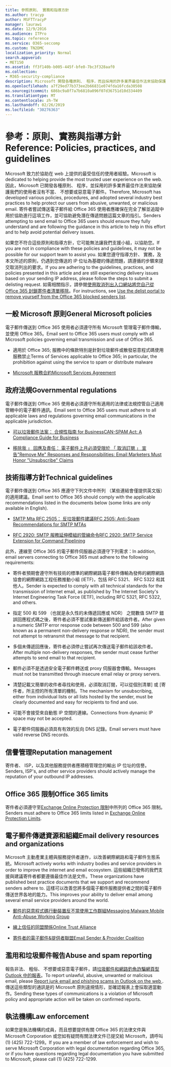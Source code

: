 ```yaml
---
title: 參照原則、 實務和指導方針
ms.author: tracyp
author: MSFTTracyP
manager: laurawi
ms.date: 12/9/2016
ms.audience: ITPro
ms.topic: reference
ms.service: O365-seccomp
ms.custom: TN2DMC
localization_priority: Normal
search.appverid:
- MET150
ms.assetid: ff3f140b-b005-445f-bfe0-7bc3f328aaf0
ms.collection:
- M365-security-compliance
description: Microsoft 開發各種原則、 程序，而且採用的許多業界最佳作法來協助保護我們的使用者沒有不當、 不想要或惡意電子郵件。
ms.openlocfilehash: a7f29ed77b373ee2b66831e074fda16fcda30508
ms.sourcegitcommit: 686bc9a8f7a7b6810a096f07d36751d10d334409
ms.translationtype: MT
ms.contentlocale: zh-TW
ms.lasthandoff: 02/26/2019
ms.locfileid: "30276363"
---
```

# <a name="reference-policies-practices-and-guidelines"></a><span data-ttu-id="8b2b8-103">參考：原則、實務與指導方針</span><span class="sxs-lookup"><span data-stu-id="8b2b8-103">Reference: Policies, practices, and guidelines</span></span>
  
<span data-ttu-id="8b2b8-104">Microsoft 致力於協助在 web 上提供的最受信任的使用者經驗。</span><span class="sxs-lookup"><span data-stu-id="8b2b8-104">Microsoft is dedicated to helping provide the most trusted user experience on the web.</span></span> <span data-ttu-id="8b2b8-105">因此，Microsoft 已開發各種原則、 程序，並採用的許多業界最佳作法來協助保護我們的使用者沒有不當、 不想要或惡意電子郵件。</span><span class="sxs-lookup"><span data-stu-id="8b2b8-105">Therefore, Microsoft has developed various policies, procedures, and adopted several industry best practices to help protect our users from abusive, unwanted, or malicious email.</span></span> <span data-ttu-id="8b2b8-106">寄件者嘗試傳送電子郵件給 Office 365 使用者應確保在完全了解並追蹤中用於協助進行這項工作，並可協助避免潛在傳遞問題這篇文章的指引。</span><span class="sxs-lookup"><span data-stu-id="8b2b8-106">Senders attempting to send email to Office 365 users should ensure they fully understand and are following the guidance in this article to help in this effort and to help avoid potential delivery issues.</span></span>
  
<span data-ttu-id="8b2b8-107">如果您不符合這些原則和指導方針，它可能無法讓我們支援小組，以協助您。</span><span class="sxs-lookup"><span data-stu-id="8b2b8-107">If you are not in compliance with these policies and guidelines, it may not be possible for our support team to assist you.</span></span> <span data-ttu-id="8b2b8-108">如果您遵守指導方針、 實務，及本文所述的原則，仍遇到您傳送的 IP 位址為基礎的傳遞問題，請遵循的步驟來提交取消列出的要求。</span><span class="sxs-lookup"><span data-stu-id="8b2b8-108">If you are adhering to the guidelines, practices, and policies presented in this article and are still experiencing delivery issues based on your sending IP address, please follow the steps to submit a delisting request.</span></span> <span data-ttu-id="8b2b8-109">如需相關指示，請參閱[使用取消列出入口網站將您自己從 Office 365 封鎖寄件者清單移除](use-the-delist-portal-to-remove-yourself-from-the-office-365-blocked-senders-lis.md)。</span><span class="sxs-lookup"><span data-stu-id="8b2b8-109">For instructions, see [Use the delist portal to remove yourself from the Office 365 blocked senders list](use-the-delist-portal-to-remove-yourself-from-the-office-365-blocked-senders-lis.md).</span></span>
  
## <a name="general-microsoft-policies"></a><span data-ttu-id="8b2b8-110">一般 Microsoft 原則</span><span class="sxs-lookup"><span data-stu-id="8b2b8-110">General Microsoft policies</span></span>
<span data-ttu-id="8b2b8-111"><a name="GenMsftPolicies"> </a></span><span class="sxs-lookup"><span data-stu-id="8b2b8-111"></span></span>

<span data-ttu-id="8b2b8-112">電子郵件傳送到 Office 365 使用者必須遵守所有 Microsoft 管理電子郵件傳輸，並使用 Office 365。</span><span class="sxs-lookup"><span data-stu-id="8b2b8-112">Email sent to Office 365 users must comply with all Microsoft policies governing email transmission and use of Office 365.</span></span>
  
- <span data-ttu-id="8b2b8-113">適用於 Office 365; 服務中的條款特別是針對垃圾郵件或散發惡意程式碼使用服務禁止</span><span class="sxs-lookup"><span data-stu-id="8b2b8-113">Terms of Services applicable to Office 365; in particular, the prohibition against using the service to spam or distribute malware</span></span>
    
- [<span data-ttu-id="8b2b8-114">Microsoft 服務合約</span><span class="sxs-lookup"><span data-stu-id="8b2b8-114">Microsoft Services Agreement</span></span>](https://www.microsoft.com/servicesagreement/)
    
## <a name="governmental-regulations"></a><span data-ttu-id="8b2b8-115">政府法規</span><span class="sxs-lookup"><span data-stu-id="8b2b8-115">Governmental regulations</span></span>
<span data-ttu-id="8b2b8-116"><a name="GovtRegulations"> </a></span><span class="sxs-lookup"><span data-stu-id="8b2b8-116"></span></span>

<span data-ttu-id="8b2b8-117">電子郵件傳送到 Office 365 使用者必須遵守所有適用的法律或法規控管自己適用管轄中的電子郵件通訊。</span><span class="sxs-lookup"><span data-stu-id="8b2b8-117">Email sent to Office 365 users must adhere to all applicable laws and regulations governing email communications in the applicable jurisdiction.</span></span>
  
- [<span data-ttu-id="8b2b8-118">可以垃圾郵件法案： 合規性指南 for Business</span><span class="sxs-lookup"><span data-stu-id="8b2b8-118">CAN-SPAM Act: A Compliance Guide for Business</span></span>](https://www.ftc.gov/tips-advice/business-center/guidance/can-spam-act-compliance-guide-business)
    
- [<span data-ttu-id="8b2b8-119"> 移除我 」 回應及責任： 電子郵件上月必須受限於 「 取消訂閱 」 宣告</span><span class="sxs-lookup"><span data-stu-id="8b2b8-119">"Remove Me" Responses and Responsibilities: Email Marketers Must Honor "Unsubscribe" Claims</span></span>](https://www.lawpublish.com/ftc-emai-marketers-unsubscribe-claims.mdl)
    
## <a name="technical-guidelines"></a><span data-ttu-id="8b2b8-120">技術指導方針</span><span class="sxs-lookup"><span data-stu-id="8b2b8-120">Technical guidelines</span></span>
<span data-ttu-id="8b2b8-121"><a name="TechGuidelines"> </a></span><span class="sxs-lookup"><span data-stu-id="8b2b8-121"></span></span>

<span data-ttu-id="8b2b8-122">電子郵件傳送到 Office 365 應遵守下列文件中所列 （某些連結會僅提供英文版） 的適用建議。</span><span class="sxs-lookup"><span data-stu-id="8b2b8-122">Email sent to Office 365 should comply with the applicable recommendations listed in the documents below (some links are only available in English).</span></span>
  
- [<span data-ttu-id="8b2b8-123">SMTP Mta RFC 2505： 反垃圾郵件建議</span><span class="sxs-lookup"><span data-stu-id="8b2b8-123">RFC 2505: Anti-Spam Recommendations for SMTP MTAs</span></span>](https://www.ietf.org/rfc/rfc2505.txt)
    
- [<span data-ttu-id="8b2b8-124">RFC 2920: SMTP 服務延伸模組的管線命令</span><span class="sxs-lookup"><span data-stu-id="8b2b8-124">RFC 2920: SMTP Service Extension for Command Pipelining</span></span>](https://www.ietf.org/rfc/rfc2920.txt)
    
<span data-ttu-id="8b2b8-125">此外，連線至 Office 365 的電子郵件伺服器必須遵守下列需求：</span><span class="sxs-lookup"><span data-stu-id="8b2b8-125">In addition, email servers connecting to Office 365 must adhere to the following requirements:</span></span>
  
- <span data-ttu-id="8b2b8-126">寄件者預期會遵守所有技術的標準的網際網路電子郵件傳輸為發佈的網際網路協會的網際網路工程任務推動小組 (IETF)，包括 RFC 5321、 RFC 5322 和其他人。</span><span class="sxs-lookup"><span data-stu-id="8b2b8-126">Sender is expected to comply with all technical standards for the transmission of Internet email, as published by The Internet Society's Internet Engineering Task Force (IETF), including RFC 5321, RFC 5322, and others.</span></span> 
    
- <span data-ttu-id="8b2b8-127">指定 500 和 599 （也就是永久性的未傳遞回應或 NDR） 之間數值 SMTP 錯誤回應程式碼之後，寄件者必須不嘗試重新傳送郵件給該收件者。</span><span class="sxs-lookup"><span data-stu-id="8b2b8-127">After given a numeric SMTP error response code between 500 and 599 (also known as a permanent non-delivery response or NDR), the sender must not attempt to retransmit that message to that recipient.</span></span>
    
- <span data-ttu-id="8b2b8-128">多個未傳遞回應後，寄件者必須停止嘗試再次傳送電子郵件給該收件者。</span><span class="sxs-lookup"><span data-stu-id="8b2b8-128">After multiple non-delivery responses, the sender must cease further attempts to send email to that recipient.</span></span>
    
- <span data-ttu-id="8b2b8-129">郵件必須不是透過安全電子郵件轉送或 proxy 伺服器會傳輸。</span><span class="sxs-lookup"><span data-stu-id="8b2b8-129">Messages must not be transmitted through insecure email relay or proxy servers.</span></span>
    
- <span data-ttu-id="8b2b8-130">清楚記載又簡單的收件者尋找和使用，必須取消訂閱，可以從個別清單] 或 [寄件者，所主控的所有清單的機制。</span><span class="sxs-lookup"><span data-stu-id="8b2b8-130">The mechanism for unsubscribing, either from individual lists or all lists hosted by the sender, must be clearly documented and easy for recipients to find and use.</span></span>
    
- <span data-ttu-id="8b2b8-131">可能不會接受來自動態 IP 空間的連線。</span><span class="sxs-lookup"><span data-stu-id="8b2b8-131">Connections from dynamic IP space may not be accepted.</span></span>
    
- <span data-ttu-id="8b2b8-132">電子郵件伺服器必須具有有效的反向 DNS 記錄。</span><span class="sxs-lookup"><span data-stu-id="8b2b8-132">Email servers must have valid reverse DNS records.</span></span>
    
## <a name="reputation-management"></a><span data-ttu-id="8b2b8-133">信譽管理</span><span class="sxs-lookup"><span data-stu-id="8b2b8-133">Reputation management</span></span>
<span data-ttu-id="8b2b8-134"><a name="RepManagement"> </a></span><span class="sxs-lookup"><span data-stu-id="8b2b8-134"></span></span>

<span data-ttu-id="8b2b8-135">寄件者、 ISP，以及其他服務提供者應積極管理您的輸出 IP 位址的信譽。</span><span class="sxs-lookup"><span data-stu-id="8b2b8-135">Senders, ISP's, and other service providers should actively manage the reputation of your outbound IP addresses.</span></span>
  
## <a name="office-365-limits"></a><span data-ttu-id="8b2b8-136">Office 365 限制</span><span class="sxs-lookup"><span data-stu-id="8b2b8-136">Office 365 limits</span></span>
<span data-ttu-id="8b2b8-137"><a name="sectionSection4"> </a></span><span class="sxs-lookup"><span data-stu-id="8b2b8-137"></span></span>

<span data-ttu-id="8b2b8-138">寄件者必須遵守至[Exchange Online Protection 限制](https://technet.microsoft.com/library/exchange-online-protection-limits.aspx)中所列的 Office 365 限制。</span><span class="sxs-lookup"><span data-stu-id="8b2b8-138">Senders must adhere to Office 365 limits listed in [Exchange Online Protection Limits](https://technet.microsoft.com/library/exchange-online-protection-limits.aspx).</span></span>
  
## <a name="email-delivery-resources-and-organizations"></a><span data-ttu-id="8b2b8-139">電子郵件傳遞資源和組織</span><span class="sxs-lookup"><span data-stu-id="8b2b8-139">Email delivery resources and organizations</span></span>
<span data-ttu-id="8b2b8-140"><a name="sectionSection5"> </a></span><span class="sxs-lookup"><span data-stu-id="8b2b8-140"></span></span>

<span data-ttu-id="8b2b8-141">Microsoft 主動產業主體與服務提供者運作，以改善網際網路和電子郵件生態系統。</span><span class="sxs-lookup"><span data-stu-id="8b2b8-141">Microsoft actively works with industry bodies and service providers in order to improve the internet and email ecosystem.</span></span> <span data-ttu-id="8b2b8-142">這些組織已發佈的我們支援與建議寄件者都要遵循最佳作法是文件。</span><span class="sxs-lookup"><span data-stu-id="8b2b8-142">These organizations have published best practice documents that we support and recommend senders adhere to.</span></span> <span data-ttu-id="8b2b8-143">這樣可以改善您將多個電子郵件服務提供者之間的電子郵件傳送世界各地的能力。</span><span class="sxs-lookup"><span data-stu-id="8b2b8-143">This improves your ability to deliver email among several email service providers around the world.</span></span>
  
- [<span data-ttu-id="8b2b8-144">郵件的惡意程式碼行動裝置反不當使用工作群組</span><span class="sxs-lookup"><span data-stu-id="8b2b8-144">Messaging Malware Mobile Anti-Abuse Working Group</span></span>](https://www.m3aawg.org/)
    
- [<span data-ttu-id="8b2b8-145">線上信任的同盟關係</span><span class="sxs-lookup"><span data-stu-id="8b2b8-145">Online Trust Alliance </span></span>](https://www.otalliance.org/resources)
    
- [<span data-ttu-id="8b2b8-146">寄件者的電子郵件&amp;提供者聯盟</span><span class="sxs-lookup"><span data-stu-id="8b2b8-146">Email Sender &amp; Provider Coalition</span></span>](http://www.espcoalition.org/)
    
## <a name="abuse-and-spam-reporting"></a><span data-ttu-id="8b2b8-147">濫用和垃圾郵件報告</span><span class="sxs-lookup"><span data-stu-id="8b2b8-147">Abuse and spam reporting</span></span>
<span data-ttu-id="8b2b8-148"><a name="AbuseSpamReports"> </a></span><span class="sxs-lookup"><span data-stu-id="8b2b8-148"></span></span>

<span data-ttu-id="8b2b8-149">報告非法、 粗俗、 不想要或惡意電子郵件，請[垃圾郵件和網路釣魚詐騙網頁型 Outlook 中的報表](report-junk-email-and-phishing-scams-in-outlook-on-the-web-eop.md)。</span><span class="sxs-lookup"><span data-stu-id="8b2b8-149">To report unlawful, abusive, unwanted or malicious email, please [Report junk email and phishing scams in Outlook on the web ](report-junk-email-and-phishing-scams-in-outlook-on-the-web-eop.md).</span></span> <span data-ttu-id="8b2b8-150">傳送這些類型的通訊是的 Microsoft 原則違規情形，並確認報表上會採取適當動作。</span><span class="sxs-lookup"><span data-stu-id="8b2b8-150">Sending these types of communications is a violation of Microsoft policy and appropriate action will be taken on confirmed reports.</span></span>
  
## <a name="law-enforcement"></a><span data-ttu-id="8b2b8-151">執法機構</span><span class="sxs-lookup"><span data-stu-id="8b2b8-151">Law enforcement</span></span>
<span data-ttu-id="8b2b8-152"><a name="sectionSection7"> </a></span><span class="sxs-lookup"><span data-stu-id="8b2b8-152"></span></span>

<span data-ttu-id="8b2b8-153">如果您是執法機構的成員，而且想要提供有關 Office 365 的法律文件與 Microsoft Corporation 或您如有疑問有關法律文件已提交給 Microsoft，請呼叫 (1) (425) 722-1299。</span><span class="sxs-lookup"><span data-stu-id="8b2b8-153">If you are a member of law enforcement and wish to serve Microsoft Corporation with legal documentation regarding Office 365, or if you have questions regarding legal documentation you have submitted to Microsoft, please call (1) (425) 722-1299.</span></span>
  

